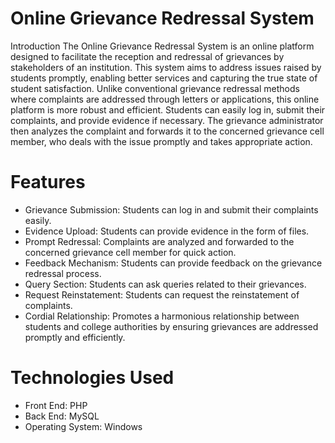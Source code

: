 # Online Grievance Redressal System
Introduction
The Online Grievance Redressal System is an online platform designed to facilitate the reception and redressal of grievances by stakeholders of an institution. This system aims to address issues raised by students promptly, enabling better services and capturing the true state of student satisfaction.
Unlike conventional grievance redressal methods where complaints are addressed through letters or applications, this online platform is more robust and efficient. Students can easily log in, submit their complaints, and provide evidence if necessary. The grievance administrator then analyzes the complaint and forwards it to the concerned grievance cell member, who deals with the issue promptly and takes appropriate action.

# Features
- Grievance Submission: Students can log in and submit their complaints easily.
- Evidence Upload: Students can provide evidence in the form of files.
- Prompt Redressal: Complaints are analyzed and forwarded to the concerned grievance cell member for quick action.
- Feedback Mechanism: Students can provide feedback on the grievance redressal process.
- Query Section: Students can ask queries related to their grievances.
- Request Reinstatement: Students can request the reinstatement of complaints.
- Cordial Relationship: Promotes a harmonious relationship between students and college authorities by ensuring grievances are addressed promptly and efficiently.

# Technologies Used
- Front End: PHP
- Back End: MySQL
- Operating System: Windows
